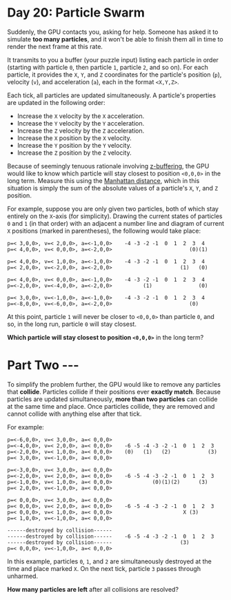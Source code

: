 # Day 20: Particle Swarm
Suddenly, the GPU contacts you, asking for help. Someone has asked it to simulate **too many particles**, and it won't 
be able to finish them all in time to render the next frame at this rate.

It transmits to you a buffer (your puzzle input) listing each particle in order (starting with particle `0`, then 
particle `1`, particle `2`, and so on). For each particle, it provides the `X`, `Y`, and `Z` coordinates for the 
particle's position (`p`), velocity (`v`), and acceleration (`a`), each in the format `<X,Y,Z>`.

Each tick, all particles are updated simultaneously. A particle's properties are updated in the following order:
* Increase the `X` velocity by the `X` acceleration.
* Increase the `Y` velocity by the `Y` acceleration.
* Increase the `Z` velocity by the `Z` acceleration.
* Increase the `X` position by the `X` velocity.
* Increase the `Y` position by the `Y` velocity.
* Increase the `Z` position by the `Z` velocity.

Because of seemingly tenuous rationale involving [z-buffering](https://en.wikipedia.org/wiki/Z-buffering), the GPU 
would like to know which particle will stay closest to position `<0,0,0>` in the long term. Measure this using the 
[Manhattan distance](https://en.wikipedia.org/wiki/Taxicab_geometry), which in this situation is simply the sum of the 
absolute values of a particle's `X`, `Y`, and `Z` position.

For example, suppose you are only given two particles, both of which stay entirely on the `X`-axis (for simplicity). 
Drawing the current states of particles `0` and `1` (in that order) with an adjacent a number line and diagram of 
current `X` positions (marked in parentheses), the following would take place:
```
p=< 3,0,0>, v=< 2,0,0>, a=<-1,0,0>    -4 -3 -2 -1  0  1  2  3  4
p=< 4,0,0>, v=< 0,0,0>, a=<-2,0,0>                         (0)(1)

p=< 4,0,0>, v=< 1,0,0>, a=<-1,0,0>    -4 -3 -2 -1  0  1  2  3  4
p=< 2,0,0>, v=<-2,0,0>, a=<-2,0,0>                      (1)   (0)

p=< 4,0,0>, v=< 0,0,0>, a=<-1,0,0>    -4 -3 -2 -1  0  1  2  3  4
p=<-2,0,0>, v=<-4,0,0>, a=<-2,0,0>          (1)               (0)

p=< 3,0,0>, v=<-1,0,0>, a=<-1,0,0>    -4 -3 -2 -1  0  1  2  3  4
p=<-8,0,0>, v=<-6,0,0>, a=<-2,0,0>                         (0)
```   
At this point, particle `1` will never be closer to `<0,0,0>` than particle `0`, and so, in the long run, particle `0` 
will stay closest.

**Which particle will stay closest to position `<0,0,0>`** in the long term?

# Part Two ---
To simplify the problem further, the GPU would like to remove any particles that **collide**. Particles collide if their 
positions ever **exactly match**. Because particles are updated simultaneously, **more than two particles** can collide 
at the same time and place. Once particles collide, they are removed and cannot collide with anything else after that 
tick.

For example:
```
p=<-6,0,0>, v=< 3,0,0>, a=< 0,0,0>    
p=<-4,0,0>, v=< 2,0,0>, a=< 0,0,0>    -6 -5 -4 -3 -2 -1  0  1  2  3
p=<-2,0,0>, v=< 1,0,0>, a=< 0,0,0>    (0)   (1)   (2)            (3)
p=< 3,0,0>, v=<-1,0,0>, a=< 0,0,0>

p=<-3,0,0>, v=< 3,0,0>, a=< 0,0,0>    
p=<-2,0,0>, v=< 2,0,0>, a=< 0,0,0>    -6 -5 -4 -3 -2 -1  0  1  2  3
p=<-1,0,0>, v=< 1,0,0>, a=< 0,0,0>             (0)(1)(2)      (3)   
p=< 2,0,0>, v=<-1,0,0>, a=< 0,0,0>

p=< 0,0,0>, v=< 3,0,0>, a=< 0,0,0>    
p=< 0,0,0>, v=< 2,0,0>, a=< 0,0,0>    -6 -5 -4 -3 -2 -1  0  1  2  3
p=< 0,0,0>, v=< 1,0,0>, a=< 0,0,0>                       X (3)      
p=< 1,0,0>, v=<-1,0,0>, a=< 0,0,0>

------destroyed by collision------    
------destroyed by collision------    -6 -5 -4 -3 -2 -1  0  1  2  3
------destroyed by collision------                      (3)         
p=< 0,0,0>, v=<-1,0,0>, a=< 0,0,0>
```
In this example, particles `0`, `1`, and `2` are simultaneously destroyed at the time and place marked `X`. On the next 
tick, particle `3` passes through unharmed.

**How many particles are left** after all collisions are resolved?
